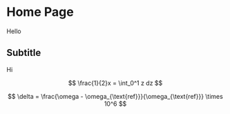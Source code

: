 # Home Page

Hello

## Subtitle

Hi

$$ \frac{1}{2}x = \int_0^1 z dz $$ 

$$ \delta = \frac{\omega - \omega_{\text{ref}}}{\omega_{\text{ref}}} \times 10^6 $$
